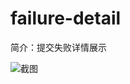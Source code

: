 # failure-detail

简介：提交失败详情展示 



![截图](https://gw.alicdn.com/tfs/TB15u0eisLJ8KJjy0FnXXcFDpXa-1326-824.png)





